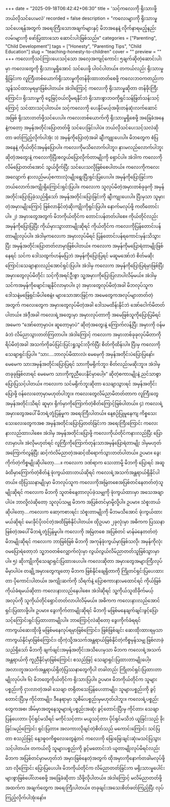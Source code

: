 +++
date = "2025-09-18T06:42:42+06:30"
title = 'သင့်ကလေးကို ရိုးသားဖို့ဘယ်လိုသင်ပေးမလဲ'
recorded = false
description = "ကလေးများကို ရိုးသားမှုသင်ပေးရန်အတွက် အရေးကြီးသောအချက်များနှင့် မိဘအနေနဲ့ လိုက်နာရမည့်နည်းလမ်းများကို ဖော်ပြထားသော ဆောင်းပါးဖြစ်သည်။"
categories = ["Parenting", "Child Development"]
tags = ["Honesty", "Parenting Tips", "Child Education"]
slug = "teaching-honesty-to-children"
cover = ""
preview = ""
+++
ကလေးကိုသင်ကြားပေးသင့်သော အလေ့အကျင့်ကောင်း ၅ချက်ဆိုတဲ့ဆောင်းပါးမှာ ကလေးတွေကို ရိုးသားမှုရှိအောင် သင်ပေးဖို့ ပါဝင်ပါတယ်။ တကယ်လည်း ရိုးသားမှုရှိခြင်းက လူကြီးတစ်ယောက်ရိုးသားမှုကိုတန်ဖိုးထားတတ်စေဖို့ ကလေးဘဝကတည်းက သွန်သင်ထားမှရမှာဖြစ်ပါတယ်။ အဲဒါကြောင့် ကလေးကို ရိုးသားမှုဆိုတာ တန်ဖိုးကြီးကြောင်း၊ ရိုးသားမှုကို ငွေဖြင့်ဝယ်လို့မရနိုင်ဘဲ ရိုးသားစွာဘဝကိုရှင်သန်ဖြတ်သန်းသင့်ကြောင့် သင်ထားသင့်ပါတယ်။ သင့်ကလေးကို ပေးနိုင်မယ့်အဖိုးတန်ဆုံးလက်ဆောင်အဖြစ် ရိုးသားတတ်ဖို့သင်ပေးပါ။ ကလေးတစ်ယောက်ကို ရိုးသားမှုရှိစေဖို့ အခြေခံအနေနဲ့ကတော့ အမှန်အတိုင်းပြောတတ်ဖို့ သင်ပေးခြင်းပါပဲ။ ဘယ်လိုသင်ပေးသင့်သလဲဆိုတာ ဖတ်ကြည့်လိုက်ပါအုံး
၁) အမှန်ကိုပြောတဲ့အခါ ချီးကျူးပေးပါ။
မိဘတွေက စံပြအနေနဲ့ ကိုယ်တိုင်အမှန်ပြောပါ။ ကလေးကိုမသိလောက်ပါဘူး၊ နားမလည်လောက်ပါဘူးဆိုတဲ့အတွေးနဲ့ ကလေးကိုပြီးစလွယ်ပြောလိုက်တာမျိုးကို ရှောင်ပါ။ အဲဒါက ကလေးကိုလိမ်ပြောတတ်အောင် သွယ်ဝှိုက်ပြီး သင်ပေးသလိုဖြစ်စေပါတယ်။ ကလေးကိုကလေးအလျောက် နားလည်မယ့်စကားလုံးမျိုးရွေးပြီးရှင်းပြပေးပါ။ အမှန်ကိုပြောခြင်းက ဘယ်လောက်အကျိုးရှိကြောင်းရှင်းပြပါ။ ကလေးက သူလုပ်မိတဲ့အမှားတစ်ခုခုကို အမှန်အတိုင်းပြောပြခဲ့သည်ရှိသော် အမှန်အတိုင်းပြောခြင်းကို ချီးကျုးပေးပါ။ ပြီးမှသာ သူမှားတဲ့အမှားမျိုးကြောင့် ဖြစ်လာနိုင်တဲ့ဆိုးကျိုးကိုရှင်းပြပါ။ နောက်မလုပ်ဖို့ ကတိတောင်းပါ။
၂) အမှားတွေအတွက် မိဘကိုယ်တိုင်က တောင်းပန်တတ်ပါစေ။
ကိုယ်တိုင်လည်း အမှန်ကိုပြောပြပြီး ကိုယ်မှားသွားတာမျိုးဆိုရင် ကိုယ်တိုင်က ကလေးကိုပြန်တောင်းပန်တာမျိုးလုပ်ပါ။ အဲဒါမှကလေးက အမှားလုပ်မိရင် ပြန်တောင်းပန်ရကောင်းမှန်းသိသွားပြီး အမှန်အတိုင်းပြောတတ်လာမှာဖြစ်ပါတယ်။ ကလေးက အမှန်ကိုမပြောရဲတာမျိုးဖြစ်နေရင် သင်က ဒေါသထွက်ဟန်မပြဘဲ အမှန်ကိုပြောပြရင် မဆူမအော်ဘဲ စိတ်မဆိုးကြောင်းသေချာနားလည်အောင်ရှင်းပြပါ။ အဲဒါမှ ကလေးက အမှန်ကိုပြောပြရဲမှာဖြစ်ပြီး အမှားတွေလုပ်မိတိုင်း သင့်ကိုအရင်ဦးစွာ သူ့အမှားကိုပြောပြလာပါလိမ့်မယ်။ အဲဒါမှ သင်ကအမှန်ကိုဖျောင်းဖျနိုင်လာမှာပါ။
၃) အမှားတွေလုပ်မိတဲ့အခါ မိဘလုပ်သူက ဒေါသနဲ့မဖြေရှင်းမိပါစေနဲ့။
များသောအားဖြင့်က အမေတွေကအလုပ်များတတ်တဲ့အတွက် ကလေးတွေက အမှားတွေလုပ်မိတဲ့အခါ ဒေါသမထိန်းနိုင်ဘဲ အော်ငေါက်မိတတ်ပါတယ်။ အဲဒီ့အခါ ကလေးရဲ့အတွေးမှာ အမှားလုပ်တာကို အမေဖြစ်သူကိုပြောပြမိရင် အမေက “အော်တော့မှာပဲ။ ဆူတော့မှာပဲ” ဆိုတဲ့အတွေးနဲ့ ကြောက်လန့်ပြီး အမှားကို ဝန်မခံဘဲ လိမ်ညာသွားတတ်ကြတာပါ။ အဲဒါကြောင့် ကလေးက အမှားတစ်ခုခုလုပ်မိတာကို ရိပ်မိတဲ့အခါ အသက်ကိုခပ်ပြင်းပြင်းရှုသွင်းလိုက်ပြီး စိတ်ကိုထိန်းပါ။ ပြီးမှ ကလေးကို သေချာရှင်းပြပါ။ “သား….ဘာလုပ်မိထားလဲ၊ မေမေ့ကို အမှန်အတိုင်းပဲပြောပြနော်၊ မေမေက သားအမှန်အတိုင်းပြောပြရင် သားကိုမရိုက်ဘူး၊ စိတ်လည်းမဆိုးဘူး။ အဲဒါမှ တခုခုဖြစ်လာရင် မေမေက သားကိုကူညီပေးနိုင်မှာပေါ့။” ဆိုတဲ့စကားမျိုးနဲ့ ညင်သာစွာပြောပြသင့်ပါတယ်။ ကလေးက သင်မရိုက်ဘူးဆိုတာ သေချာသွားရင် အမှန်အတိုင်းပြောဖို့ ဝန်လေးတော့မှာမဟုတ်ပါဘူး။ ကလေးတွေလိမ်ညာမိတတ်တာက လူကြီးတွေ အမှန်အတိုင်းသိရင် ဆူမှာ၊ ရိုက်မှာကိုကြောက်တဲ့စိတ်ကြောင့်ဖြစ်ပါတယ်။
၄) ကလေးရဲ့အမှားတွေအပေါ် မိဘရဲ့တုံ့ပြန်မှုက အရေးကြီးပါတယ်။
နေ့စဉ်ပြုမူနေကျ ကိစ္စသေးသေးလေးတွေကအစ အမှန်အတိုင်းပြောပြတတ်ခြင်းက အရေးကြီးကြောင်း ကလေးနားလည်ထားပါစေ။ အဲဒါမှ အမှန်အတိုင်းပြောဖို့ ကလေးကိုယ်တိုင်ကနားလည်ပြီး ပြောလာမှာပါ။ အဲလိုမဟုတ်ရင် လူကြီးကိုကြောက်တုန်းသာအမှန်ပြောရဲတာမျိုး ဒါမှမဟုတ် အကြောက်လွန်ပြီး ဆင့်ကဲလိမ်ညာတဲ့အဆင့်ထိရောက်သွားတတ်ပါတယ်။ ဥပမာ။ ခွေးကိုက်တဲ့ကိစ္စမျိုးဆိုပါတော့…..။ ကလေးက ဒဏ်ရာက သေးတာမို့ မိဘကို ပြောရင် အဆူခံထိမှာကြောက်တဲ့စိတ်နဲ့ ဖုံးကွယ်ထားတယ်ဆိုရင် ကလေးရဲ့အသက်အန္တရာယ်ရှိနိုင်ပါတယ်။ ထိုပြဿနာမျိုးမှာ မိဘလုပ်သူက ကလေးကိုအမြဲတစေအပြစ်တင်နေတတ်တဲ့သူမျိုးဆိုရင် ကလေးက မိဘကို သူတစ်နေ့တာလုပ်ခဲ့သမျှကို ဖုံးကွယ်ထားမှာ အသေအချာပါပဲ။ ဘာလို့လဲဆိုတော့ သူလုပ်သမျှ မိဘက အပြစ်တင်မှာမို့လို့ပါ။ ဥပမာ။ သံစူးတယ်ဆိုပါတော့….ကလေးက ဆော့ကစားရင်း သံစူးတာမျိုးကို မိဘမသိအောင် ဖုံးကွယ်ထားမယ်ဆိုရင် မေးခိုင်ပိုးဝင်တဲ့အထိဖြစ်နိုင်ပါတယ်။ ထိုဥပမာ ၂ခုလုံးမှာ အဓိကက ပြဿနာဖြစ်တဲ့အပေါ် မိဘရဲ့တုံ့ပြန်မှုပါ။ ကလေးကို အမြဲတစေ အပြစ်တင် မာန်မဲနေတတ်တဲ့မိဘမျိုးဆိုရင် ကလေးက ဘာဖြစ်ဖြစ် မိဘကို အကုန်ဖုံးကွယ်မှာဖြစ်သလို၊ အမှန်ကိုလုံးဝမပြောရဲတော့ဘဲ သူ့ဘဝတစ်လျှောက်လုံးမှာ လွယ်လွယ်လိမ်ညာတတ်သူဖြစ်သွားမှာပါ။
၅) ဆိုးကျိုးကိုသေချာရှင်းပြထားပေးပါ။
ကလေးဆိုတာ အမှားတွေအများကြီးလုပ်မိမှာပါပဲ။ တချို့အမှားတွေကျတော့ မိဘက ဖြစ်နိုင်ချေရှိတာကို ကြိုတင်ရှင်းပြပေးထားတာ ပိုကောင်းပါတယ်။ အကျိုးဆက်ကို သိရက်နဲ့ ပြောစကားနားမထောင်ရင် ကိုယ်ဖြစ်ကိုယ်ခံရမယ်ဆိုတာ ကလေးနားလည်နေပါစေ။ အဲဒါဆိုရင် သူ့ကိုယ်သူထိခိုက်မယ့်အလုပ်ကို သူကိုယ်တိုင်ရှောင်တတ်လာပါလိမ့်မယ်။ အဓိကက ကလေးနားလည်အောင်ရှင်းပြထားဖို့ပါ။ ဥပမာ။ ခွေးကိုက်တာမျိုးဆိုရင် မိဘကို မဖြစ်မနေချက်ချင်းဖွင့်ပြောသင့်ကြောင်းရှင်းပြထားတာမျိုးပါ။ ဘာကြောင့်လဲဆိုတော့ ခွေးကိုက်ခံရရင် ကာကွယ်ဆေးထိုးဖို့ မဖြစ်မနေလုပ်ရမှာဖြစ်ကြောင်း၊ ဖြစ်ဖြစ်ချင်း ဆေးထိုးထားရမှသာ ကာကွယ်နိုင်မှာဖြစ်ကြောင်း၊ ထိုကဲ့သို့အသက်အန္တရာယ်ဖြစ်နိုင်တဲ့ကိစ္စမှန်သမျှ ဖြစ်လာခဲ့သည်ရှိသော် မိဘကို ချက်ချင်းအမှန်အတိုင်းအသိပေးမှသာ မိဘက ကလေးရဲ့အသက်အန္တရာယ်ကို ကူညီနိုင်မှာဖြစ်ကြောင်း စသည်ဖြင့် သေချာရှင်းပြထားတာမျိုးပေါ့။ အလားတူအသက်အန္တရာယ်ရှိတဲ့ပြဿနာတွေကိုပါ တခါတည်း ကြိုတင်ရှင်းပြထားတာမျိုးလုပ်ပါ။
၆) မိဘတွေကိုယ်တိုင်က ရိုးသားပြပါ။
ဥပမာ။ မိဘကိုယ်တိုင်က သူများပစ္စည်းကို ငှားလာတဲ့အခါ သေချာ တရိုတသေပြန်ပေးတာမျိုး၊ သူများပစ္စည်းကို ခွင့်တောင်းပြီးမှ ကိုင်တာမျိုး၊ ဒီနေရာမှာ သူစိမ်းပစ္စည်းမှမဟုတ်ပါဘူး။ ကလေးရဲ့ပစ္စည်းတွေကအစ၊ အိမ်မှာအတူနေသူများရဲ့ပစ္စည်းအဆုံး ခွင့်တောင်းပြီးမှ ကိုင်တာ၊ သေချာပြန်ပေးတာ၊ ပိုင်ရှင်မသိရင် မကိုင်သင့်တာ၊ မယူသင့်တာ၊ ပိုင်ရှင်မသိဘဲ ယူခြင်းသည် ခိုးခြင်းမည်ကြောင်း ရှင်းပြတာ။ အလကားလိုချင်တဲ့စိတ်သည် မကောင်းကြောင်း သင်ပြတာ စသည်ဖြင့် နေ့ဒဓူဝကိစ္စလေးတွေနဲ့တင် ကလေးကို ဖြေးဖြေးချင်းဆုံးမသင်ပြသွားသင့်ပါတယ်။ တကယ်လို့ သူများပစ္စည်းကို ခွင့်မတောင်းဘဲ ယူတာမျိုးလုပ်မိရင်လည်း မိဘက အပြစ်တင်မှာမဟုတ်ဘဲ အမှားဖြစ်နေတဲ့အတွက် ထိုအမှားကိုနောက်တခါမလုပ်ဖို့သာ လိုကြောင်း ပြောပြပေးပါ။
မိဘကိုယ်တိုင်က လိမ်ညာတတ်ခြင်းက မရိုးသားမှုပေါင်းများစွာဖြစ်ပေါ်လာစေဖို့ အခြေခံဆိုတာ သိဖို့လိုပါတယ်။ အဲဒါကြောင့် မလိမ်ညာတတ်ဖို့ အထက်က အချက်တွေက အရေးကြီးပါတယ်။ တခုချင်းအသေးစိတ်ဖတ်ကြည့်ပြီး လုပ်ကြည့်လိုက်ပါအုံးနော်။